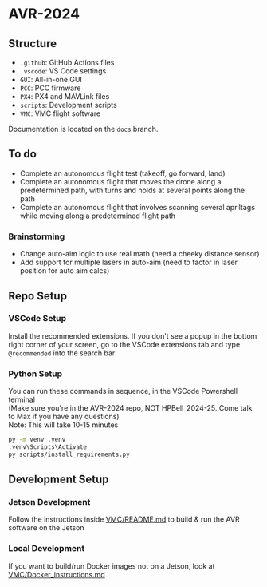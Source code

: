 # AVR-2024
<!--
## Project Management

For Bell employees and partners, work items are tracked on [Trello](https://trello.com/bellavr).
-->
## Structure

- `.github`: GitHub Actions files
- `.vscode`: VS Code settings
- `GUI`: All-in-one GUI
- `PCC`: PCC firmware
- `PX4`: PX4 and MAVLink files
- `scripts`: Development scripts
- `VMC`: VMC flight software

Documentation is located on the `docs` branch.

## To do

- Complete an autonomous flight test (takeoff, go forward, land)
- Complete an autonomous flight that moves the drone along a predetermined path, with turns and holds at several points along the path
- Complete an autonomous flight that involves scanning several apriltags while moving along a predetermined flight path

### Brainstorming

- Change auto-aim logic to use real math (need a cheeky distance sensor)
- Add support for multiple lasers in auto-aim (need to factor in laser position for auto aim calcs)

## Repo Setup
<!--
All this should already be done

Clone the repository with submodules:

```bash
git clone --recurse-submodules https://github.com/bellflight/AVR-2022
cd AVR-2022
```

If you already have the repo cloned, run

```bash
git submodule update --init --recursive
```

to initialize and/or update the submodules.
-->
### VSCode Setup

<!--
We recommend setting `git.pullTags` to `false` in VS Code workspace settings
to prevent tag errors when doing `git pull`, along with installing the
recommended extensions.
-->
Install the recommended extensions. If you don't see a popup in the bottom right corner of your screen, go to the VSCode extensions tab and type `@recommended` into the search bar

### Python Setup

You can run these commands in sequence, in the VSCode Powershell terminal <br/>
(Make sure you're in the AVR-2024 repo, NOT HPBell_2024-25. Come talk to Max if you have any questions) <br/>
Note: This will take 10-15 minutes
```bash
py -m venv .venv
.venv\Scripts\Activate
py scripts/install_requirements.py
```
<!--
My way or the high way (jk, I'm reducing visual clutter)

#### The long & hard way:
Create a Python 3.9 virtual environment (Make sure you're creating the venv in AVR-2024, not the parent repo):

```bash
py -m venv .venv # Windows
python3.9 -m venv .venv # Linux
```

Activate the virtual environment:

```powershell
.venv\Scripts\Activate # Windows
source .venv/bin/activate # Linux
```

Finally, you can install all the dependencies so you get autocomplete and type hinting:

```bash
python scripts/install_requirements.py
```
-->

## Development Setup
### Jetson Development
Follow the instructions inside
[VMC/README.md](VMC/README.md) to build & run the AVR software on the Jetson
<!--
Added this to the VMC README, which is where it's more relevant

Note, with `start.py` commands, make sure to add `--local` to the command.
This builds the Docker images locally rather than using prebuilt ones from GitHub CR.
-->
### Local Development
If you want to build/run Docker images not on a Jetson, look at [VMC/Docker_instructions.md](VMC/Docker_instructions.md)